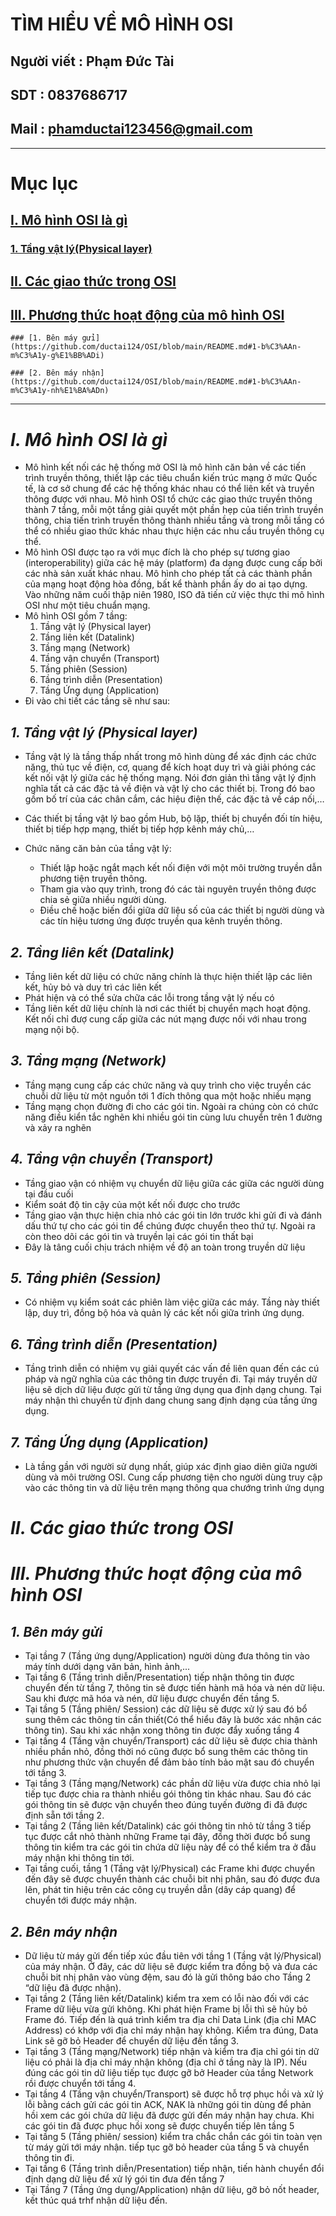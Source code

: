 # TÌM HIỂU VỀ MÔ HÌNH OSI
## Người viết : Phạm Đức Tài
## SDT : 0837686717
## Mail : phamductai123456@gmail.com

***
# Mục lục
## [I. Mô hình OSI là gì](https://github.com/ductai124/OSI/blob/main/README.md#im%C3%B4-h%C3%ACnh-osi-l%C3%A0-g%C3%AC)

### [1. Tầng vật lý(Physical layer)](https://github.com/ductai124/OSI/blob/main/README.md#1-t%E1%BA%A7ng-v%E1%BA%ADt-l%C3%BD-physical-layer)
<!--    
    [2. Tầng liên kết](https://github.com/ductai124/OSI/blob/main/README.md#2-t%E1%BA%A7ng-li%C3%AAn-k%E1%BA%BFt-datalink)
    
    [3. Tầng mạng](https://github.com/ductai124/OSI/blob/main/README.md#3-t%E1%BA%A7ng-m%E1%BA%A1ng-network)
    
    [4. Tầng vận chuyển](https://github.com/ductai124/OSI/blob/main/README.md#4-t%E1%BA%A7ng-v%E1%BA%ADn-chuy%E1%BB%83n-transport)
    
    [5. Tầng phiên](https://github.com/ductai124/OSI/blob/main/README.md#5-t%E1%BA%A7ng-phi%C3%AAn-session)
    
    [6. Tầng trình diễn](https://github.com/ductai124/OSI/blob/main/README.md#6-t%E1%BA%A7ng-tr%C3%ACnh-di%E1%BB%85n-presentation)
    
    [7. Tầng Ứng dụng](https://github.com/ductai124/OSI/blob/main/README.md#7-t%E1%BA%A7ng-%E1%BB%A9ng-d%E1%BB%A5ng-application)
-->
    
 ## [II. Các giao thức trong OSI](https://github.com/ductai124/OSI/blob/main/README.md#ii-c%C3%A1c-giao-th%E1%BB%A9c-trong-osi)
 
 ## [III. Phương thức hoạt động của mô hình OSI](https://github.com/ductai124/OSI/blob/main/README.md#iii-ph%C6%B0%C6%A1ng-th%E1%BB%A9c-ho%E1%BA%A1t-%C4%91%E1%BB%99ng-c%E1%BB%A7a-m%C3%B4-h%C3%ACnh-osi)
 
    ### [1. Bên máy gửi](https://github.com/ductai124/OSI/blob/main/README.md#1-b%C3%AAn-m%C3%A1y-g%E1%BB%ADi)
    
    ### [2. Bên máy nhận](https://github.com/ductai124/OSI/blob/main/README.md#1-b%C3%AAn-m%C3%A1y-nh%E1%BA%ADn)
    
***
# ***I.	Mô hình OSI là gì***
* Mô hình kết nối các hệ thống mở OSI là mô hình căn bản về các tiến trình truyền thông, thiết lập các tiêu chuẩn kiến trúc mạng ở mức Quốc tế, là cơ sở chung để các hệ thống khác nhau có thể liên kết và truyền thông được với nhau. Mô hình OSI tổ chức các giao thức truyền thông thành 7 tầng, mỗi một tầng giải quyết một phần hẹp của tiến trình truyền thông, chia tiến trình truyền thông thành nhiều tầng và trong mỗi tầng có thể có nhiều giao thức khác nhau thực hiện các nhu cầu truyền thông cụ thể.
* Mô hình OSI được tạo ra với mục đích là cho phép sự tương giao (interoperability) giữa các hệ máy (platform) đa dạng được cung cấp bởi các nhà sản xuất khác nhau. Mô hình cho phép tất cả các thành phần của mạng hoạt động hòa đồng, bất kể thành phần ấy do ai tạo dựng. Vào những năm cuối thập niên 1980, ISO đã tiến cử việc thực thi mô hình OSI như một tiêu chuẩn mạng.
* Mô hình OSI gồm 7 tầng:
    1. Tầng vật lý (Physical layer)
    2. Tầng liên kết (Datalink) 
    3. Tầng mạng (Network) 
    4. Tầng vận chuyển (Transport)
    5. Tầng phiên (Session)
    6. Tầng trình diễn (Presentation) 
    7. Tầng Ứng dụng (Application) 
* Đi vào chi tiết các tầng sẽ như sau:
## ***1. Tầng vật lý (Physical layer)***
* Tầng vật lý là tầng thấp nhất trong mô hình dùng để xác định các chức năng, thủ tục về điện, cơ, quang để kích hoạt duy trì và giải phóng các kết nối vật lý giữa các hệ thống mạng. Nói đơn giản thì tầng vật lý định nghĩa tất cả các đặc tả về điện và vật lý cho các thiết bị. Trong đó bao gồm bố trí của các chân cắm, các hiệu điện thế, các đặc tả về cáp 
nối,…

* Các thiết bị tầng vật lý bao gồm Hub, bộ lặp, thiết bị chuyển đối tín hiệu, thiết bị tiếp hợp mạng, thiết bị tiếp hợp kênh máy chủ,…

* Chức năng căn bản của tầng vật lý:

    * Thiết lập hoặc ngắt mạch kết nối điện với một môi trường truyền dẫn phương tiện truyền thông.
    * Tham gia vào quy trình, trong đó các tài nguyên truyền thông được chia sẻ giữa nhiều người dùng.
    * Điều chế hoặc biến đổi giữa dữ liệu số của các thiết bị người dùng và các tín hiệu tương ứng được truyền qua kênh truyền thông.
## ***2. Tầng liên kết (Datalink)***
* Tầng liên kết dữ liệu có chức năng chính là thực hiện thiết lập các liên kết, hủy bỏ và duy trì các liên kết
* Phát hiện và có thể sửa chữa các lỗi trong tầng vật lý nếu có
* Tầng liên kết dữ liệu chính là nơi các thiết bị chuyển mạch hoạt động. Kết nối chỉ đượ cung cấp giữa các nút mạng được nối với nhau trong mạng nội bộ. 
## ***3. Tầng mạng (Network)***
* Tầng mạng cung cấp các chức năng và quy trình cho việc truyền các chuỗi dữ liệu từ  một nguồn tới 1 đích thông qua một hoặc nhiều mạng
* Tầng mạng chọn đường đi cho các gói tin. Ngoài ra chúng còn có chức năng điều kiển tắc nghẽn khi nhiều gói tin cùng lưu chuyển trên 1 đường và xảy ra nghẽn
## ***4. Tầng vận chuyển (Transport)***
* Tầng giao vận có nhiệm vụ chuyển dữ liệu giữa các giữa  các người dùng tại đầu cuối
* Kiểm soát độ tin cậy của một kết nối được cho trước
* Tầng giao vận thực hiện chia nhỏ các gói tin lớn trước khi gửi đi và đánh dấu thứ tự cho các gói tin để chúng được chuyển theo thứ tự. Ngoài ra còn theo dõi các gói tin và truyền lại các gói tin thất bại
* Đây là tâng cuối chịu trách nhiệm về độ an toàn trong truyền dữ liệu
## ***5. Tầng phiên (Session)***
* Có nhiệm vụ kiểm soát các phiên làm việc giữa các máy. Tầng này thiết lập, duy trì, đồng bộ hóa và quản lý các kết nối giữa trình ứng dụng.

## ***6. Tầng trình diễn (Presentation)***
* Tầng trình diễn có nhiệm vụ giải quyết các vấn đề liên quan đến các cú pháp và ngữ nghĩa của các thông tin được truyền đi. Tại máy truyền dữ liệu sẽ dịch dữ liệu được gửi từ tầng ứng dụng qua định dạng chung. Tại máy nhận thì chuyển từ định dang chung sang định dạng của tầng ứng dụng.
## ***7. Tầng Ứng dụng (Application)***
* Là tầng gần với người sử dụng nhất, giúp xác định giao diên giữa người dùng và môi trường OSI. Cung cấp phương tiện cho người dùng truy cập vào các thông tin và dữ liệu trên mạng thông qua chướng trình ứng dụng
# ***II. Các giao thức trong OSI***
# ***III. Phương thức hoạt động của mô hình OSI***
## ***1. Bên máy gửi***
* Tại tầng 7 (Tầng ứng dụng/Application) người dùng đưa thông tin vào máy tính dưới dạng văn bản, hình ảnh,...
* Tại tầng 6 (Tầng trình diễn/Presentation) tiếp nhận thông tin được chuyển đến từ tầng 7, thông tin sẽ được tiến hành mã hóa và nén dữ liệu. Sau khi được mã hóa và nén, dữ liệu được chuyển đến tầng 5.
* Tại tầng 5 (Tầng phiên/ Session) các dữ liệu sẽ được xử lý sau đó bổ sung thêm các thông tin cần thiết(Có thể hiểu đây là bước xác nhận các thông tin). Sau khi xác nhận xong thông tin được đẩy xuống tầng 4
* Tại tầng 4 (Tầng vận chuyển/Transport) các dữ liệu sẽ được chia thành nhiều phần nhỏ, đồng thời nó cũng được bổ sung thêm các thông tin như phương thức vận chuyển để đảm bảo tính bảo mật sau đó chuyển tới tầng 3.
* Tại tầng 3 (Tầng mạng/Network) các phần dữ liệu vừa được chia nhỏ lại tiếp tục được chia ra thành nhiều gói thông tin khác nhau. Sau đó các gói thông tin sẽ được vận chuyển theo đúng tuyến đường đi đã được định sẵn tới tầng 2.
* Tại tầng 2 (Tầng liên kết/Datalink) các gói thông tin nhỏ từ tầng 3 tiếp tục được cắt nhỏ thành những Frame tại đây, đồng thời được bổ sung thông tin kiểm tra các gói tin chứa dữ liệu này để có thể kiểm tra ở đầu máy nhận khi thông tin tới.
* Tại tầng cuối, tầng 1 (Tầng vật lý/Physical) các Frame khi được chuyển đến đây sẽ được chuyển thành các chuỗi bit nhị phân, sau đó được đưa lên, phát tin hiệu trên các công cụ truyền dẫn (dây cáp quang) để chuyển tới được máy nhận.
## ***2. Bên máy nhận***
* Dữ liệu từ máy gửi đến tiếp xúc đầu tiên với tầng 1 (Tầng vật lý/Physical) của máy nhận. Ở đây, các dữ liệu sẽ được kiểm tra đồng bộ và đưa các chuỗi bit nhị phân vào vùng đệm, sau đó là gửi thông báo cho Tầng 2 “dữ liệu đã được nhận).
* Tại tầng 2 (Tầng liên kết/Datalink) kiểm tra xem có lỗi nào đối với các Frame dữ liệu vừa gửi không. Khi phát hiện Frame bị lỗi thì sẽ hủy bỏ Frame đó. Tiếp đến là quá trình kiểm tra địa chỉ Data Link (địa chỉ MAC Address) có khớp với địa chỉ máy nhận hay không. Kiểm tra đúng, Data Link sẽ gỡ bỏ Header để chuyển dữ liệu đến tầng 3.
* Tại tầng 3 (Tầng mạng/Network) tiếp nhận và kiểm tra địa chỉ gói tin dữ liệu có phải là địa chỉ máy nhận không (địa chỉ ở tầng này là IP). Nếu đúng các gói tin dữ liệu tiếp tục được gỡ bở Header của tầng Network rồi được chuyển tới tầng 4.
* Tại tầng 4 (Tầng vận chuyển/Transport) sẽ được hỗ trợ phục hồi và xử lý lỗi bằng cách gửi các gói tin ACK, NAK là những gói tin dùng để phản hồi xem các gói chứa dữ liệu đã được gửi đến máy nhận hay chưa. Khi các gói tin đã được phục hồi xong sẽ được chuyển tiếp lên tầng 5
* Tại tầng 5 (Tầng phiên/ session) kiểm tra chắc chắn các gói tin toàn vẹn từ máy gửi tới máy nhận. tiếp tục gỡ bỏ header của tầng 5 và chuyển thông tin đi.
* Tại tầng 6 (Tầng trình diễn/Presentation) tiếp nhận, tiến hành chuyển đổi định dạng dữ liệu để xử lý gói tin đưa đến tầng 7
* Tại Tầng 7 (Tầng ứng dụng/Application) nhận dữ liệu, gỡ bỏ nốt header, kết thúc quá trhf nhận dữ liệu đến.
